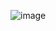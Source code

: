 ![image](https://github.com/Guto-Haziro/Projects/assets/118192092/4c6a2e1a-863a-4dae-8a86-f9283ab08738)
